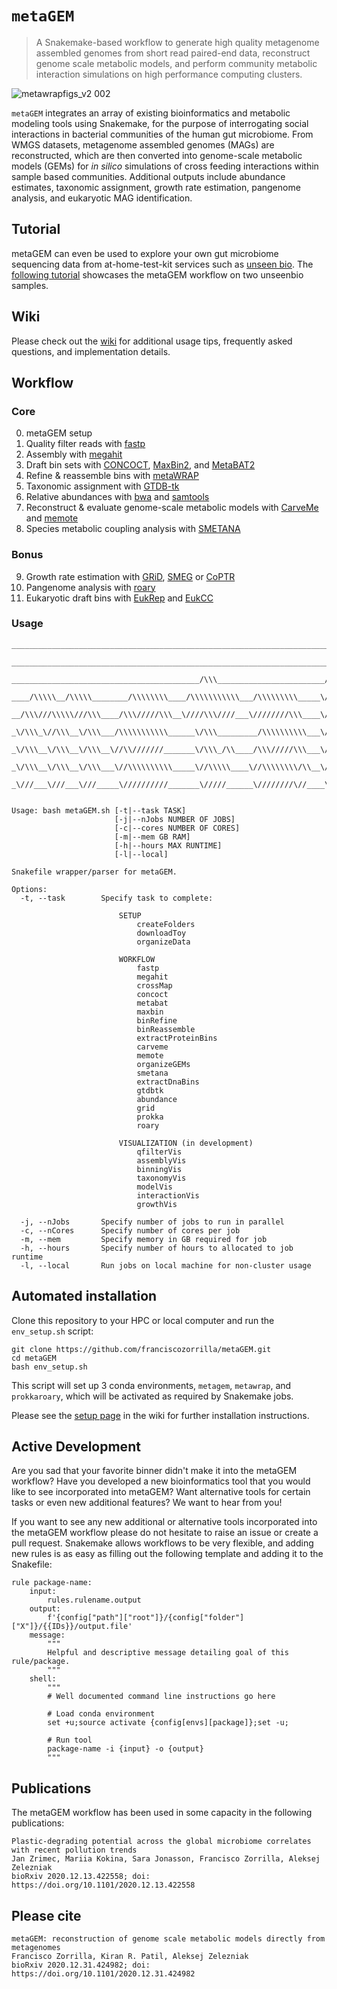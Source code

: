 # `metaGEM`

> A Snakemake-based workflow to generate high quality metagenome assembled genomes from short read paired-end data, reconstruct genome scale metabolic models, and perform community metabolic interaction simulations on high performance computing clusters.

![metawrapfigs_v2 002](https://user-images.githubusercontent.com/35606471/103545679-ceb71580-4e99-11eb-9862-084115121980.jpeg)

`metaGEM` integrates an array of existing bioinformatics and metabolic modeling tools using Snakemake, for the purpose of interrogating social interactions in bacterial communities of the human gut microbiome. From WMGS datasets, metagenome assembled genomes (MAGs) are reconstructed, which are then converted into genome-scale metabolic models (GEMs) for *in silico* simulations of cross feeding interactions within sample based communities. Additional outputs include abundance estimates, taxonomic assignment, growth rate estimation, pangenome analysis, and eukaryotic MAG identification.

## Tutorial

metaGEM can even be used to explore your own gut microbiome sequencing data from at-home-test-kit services such as [unseen bio](https://unseenbio.com/). The [following tutorial](https://github.com/franciscozorrilla/unseenbio_metaGEM) showcases the metaGEM workflow on two unseenbio samples.

## Wiki

Please check out the [wiki](https://github.com/franciscozorrilla/metaGEM/wiki) for additional usage tips, frequently asked questions, and implementation details. 

## Workflow

### Core

0. metaGEM setup
1. Quality filter reads with [fastp](https://github.com/OpenGene/fastp)
2. Assembly with [megahit](https://github.com/voutcn/megahit)
3. Draft bin sets with [CONCOCT](https://github.com/BinPro/CONCOCT), [MaxBin2](https://sourceforge.net/projects/maxbin2/), and [MetaBAT2](https://sourceforge.net/projects/maxbin2/)
4. Refine & reassemble bins with [metaWRAP](https://github.com/bxlab/metaWRAP)
5. Taxonomic assignment with [GTDB-tk](https://github.com/Ecogenomics/GTDBTk)
6. Relative abundances with [bwa](https://github.com/lh3/bwa) and [samtools](https://github.com/samtools/samtools)
7. Reconstruct & evaluate genome-scale metabolic models with [CarveMe](https://github.com/cdanielmachado/carveme) and [memote](https://github.com/opencobra/memote)
8. Species metabolic coupling analysis with [SMETANA](https://github.com/cdanielmachado/smetana)

### Bonus

9. Growth rate estimation with [GRiD](https://github.com/ohlab/GRiD), [SMEG](https://github.com/ohlab/SMEG) or [CoPTR](https://github.com/tyjo/coptr)
10. Pangenome analysis with [roary](https://github.com/sanger-pathogens/Roary)
11. Eukaryotic draft bins with [EukRep](https://github.com/patrickwest/EukRep) and [EukCC](https://github.com/Finn-Lab/EukCC)

### Usage

```
_________________________________________________________________________/\\\\\\\\\\\\___/\\\\\\\\\\\\\\\___/\\\\____________/\\\\_        
 _______________________________________________________________________/\\\//////////___\/\\\///////////___\/\\\\\\________/\\\\\\_       
  __________________________________________/\\\________________________/\\\______________\/\\\______________\/\\\//\\\____/\\\//\\\_      
   ____/\\\\\__/\\\\\________/\\\\\\\\____/\\\\\\\\\\\___/\\\\\\\\\_____\/\\\____/\\\\\\\__\/\\\\\\\\\\\______\/\\\\///\\\/\\\/_\/\\\_     
    __/\\\///\\\\\///\\\____/\\\/////\\\__\////\\\////___\////////\\\____\/\\\___\/////\\\__\/\\\///////_______\/\\\__\///\\\/___\/\\\_    
     _\/\\\_\//\\\__\/\\\___/\\\\\\\\\\\______\/\\\_________/\\\\\\\\\\___\/\\\_______\/\\\__\/\\\______________\/\\\____\///_____\/\\\_   
      _\/\\\__\/\\\__\/\\\__\//\\///////_______\/\\\_/\\____/\\\/////\\\___\/\\\_______\/\\\__\/\\\______________\/\\\_____________\/\\\_  
       _\/\\\__\/\\\__\/\\\___\//\\\\\\\\\\_____\//\\\\\____\//\\\\\\\\/\\__\//\\\\\\\\\\\\/___\/\\\\\\\\\\\\\\\__\/\\\_____________\/\\\_ 
        _\///___\///___\///_____\//////////_______\/////______\////////\//____\////////////_____\///////////////___\///______________\///__
        
        
Usage: bash metaGEM.sh [-t|--task TASK] 
                       [-j|--nJobs NUMBER OF JOBS] 
                       [-c|--cores NUMBER OF CORES] 
                       [-m|--mem GB RAM] 
                       [-h|--hours MAX RUNTIME]
                       [-l|--local]

Snakefile wrapper/parser for metaGEM. 

Options:
  -t, --task        Specify task to complete:

                        SETUP
                            createFolders
                            downloadToy
                            organizeData

                        WORKFLOW
                            fastp 
                            megahit 
                            crossMap 
                            concoct 
                            metabat
                            maxbin 
                            binRefine 
                            binReassemble 
                            extractProteinBins
                            carveme
                            memote
                            organizeGEMs
                            smetana
                            extractDnaBins
                            gtdbtk
                            abundance 
                            grid
                            prokka
                            roary

                        VISUALIZATION (in development)
                            qfilterVis
                            assemblyVis
                            binningVis
                            taxonomyVis
                            modelVis
                            interactionVis
                            growthVis

  -j, --nJobs       Specify number of jobs to run in parallel
  -c, --nCores      Specify number of cores per job
  -m, --mem         Specify memory in GB required for job
  -h, --hours       Specify number of hours to allocated to job runtime
  -l, --local       Run jobs on local machine for non-cluster usage
```

## Automated installation

Clone this repository to your HPC or local computer and run the `env_setup.sh` script:

```
git clone https://github.com/franciscozorrilla/metaGEM.git
cd metaGEM
bash env_setup.sh
```

This script will set up 3 conda environments, `metagem`, `metawrap`, and `prokkaroary`, which will be activated as required by Snakemake jobs.

Please see the [setup page](https://github.com/franciscozorrilla/metaGEM/wiki/metaGEM-setup) in the wiki for further installation instructions.

## Active Development

Are you sad that your favorite binner didn't make it into the metaGEM workflow? Have you developed a new bioinformatics tool that you would like to see incorporated into metaGEM? Want alternative tools for certain tasks or even new additional features? We want to hear from you! 

If you want to see any new additional or alternative tools incorporated into the metaGEM workflow please do not hesitate to raise an issue or create a pull request. Snakemake allows workflows to be very flexible, and adding new rules is as easy as filling out the following template and adding it to the Snakefile:

```
rule package-name:
    input:
        rules.rulename.output
    output:
        f'{config["path"]["root"]}/{config["folder"]["X"]}/{{IDs}}/output.file'
    message:
        """
        Helpful and descriptive message detailing goal of this rule/package.
        """
    shell:
        """
        # Well documented command line instructions go here
        
        # Load conda environment 
        set +u;source activate {config[envs][package]};set -u;

        # Run tool
        package-name -i {input} -o {output}
        """
```

## Publications

The metaGEM workflow has been used in some capacity in the following publications:

```
Plastic-degrading potential across the global microbiome correlates with recent pollution trends
Jan Zrimec, Mariia Kokina, Sara Jonasson, Francisco Zorrilla, Aleksej Zelezniak
bioRxiv 2020.12.13.422558; doi: https://doi.org/10.1101/2020.12.13.422558 
```

## Please cite

```
metaGEM: reconstruction of genome scale metabolic models directly from metagenomes
Francisco Zorrilla, Kiran R. Patil, Aleksej Zelezniak
bioRxiv 2020.12.31.424982; doi: https://doi.org/10.1101/2020.12.31.424982 
```
